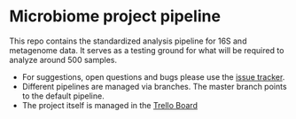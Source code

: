 # Microbiome project pipeline

This repo contains the standardized analysis pipeline for 16S and metagenome data. It serves as a testing ground for what will be required to analyze around 500 samples. 

- For suggestions, open questions and bugs please use the [issue tracker](https://github.com/cdiener/microbiome/issues). 
- Different pipelines are managed via branches. The master branch points to the default pipeline.
- The project itself is managed in the [Trello Board](https://trello.com/b/rHtrpyiz/microbiome)

